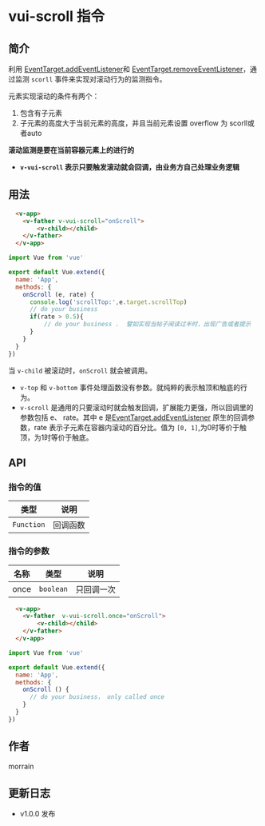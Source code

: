 # vui-scroll 指令

## 简介

利用 [EventTarget.addEventListener](https://developer.mozilla.org/zh-CN/docs/Web/API/EventTarget/addEventListener)和 [EventTarget.removeEventListener](https://developer.mozilla.org/zh-CN/docs/Web/API/EventTarget/removeEventListener)，通过监测 `scorll` 事件来实现对滚动行为的监测指令。

元素实现滚动的条件有两个：

1. 包含有子元素
2. 子元素的高度大于当前元素的高度，并且当前元素设置 overflow 为 scorll或者auto

**滚动监测是要在当前容器元素上的进行的**
* **`v-vui-scroll` 表示只要触发滚动就会回调，由业务方自己处理业务逻辑**

## 用法

```html
  <v-app>
    <v-father v-vui-scroll="onScroll">
        <v-child></child>
    </v-father>
  </v-app>
```
```js
import Vue from 'vue'

export default Vue.extend({
  name: 'App',
  methods: {
    onScroll (e, rate) {
      console.log('scrollTop:',e.target.scrollTop)
      // do your business
      if(rate > 0.5){
          // do your business .  譬如实现当帖子阅读过半时，出现广告或者提示
      }
    }
  }
})
```

当 `v-child` 被滚动时，`onScroll` 就会被调用。

* `v-top` 和 `v-bottom` 事件处理函数没有参数。就纯粹的表示触顶和触底的行为。
* `v-scroll` 是通用的只要滚动时就会触发回调，扩展能力更强，所以回调里的参数包括 e、 rate。其中 e 是[EventTarget.addEventListener](https://developer.mozilla.org/zh-CN/docs/Web/API/EventTarget/addEventListener) 原生的回调参数，rate 表示子元素在容器内滚动的百分比。值为 `[0, 1]`,为0时等价于触顶，为1时等价于触底。

## API

### 指令的值

| 类型 | 说明 |
| :---: | :-------: |
| `Function` | 回调函数 |


### 指令的参数

| 名称 | 类型 | 说明 |
| :---: | :---: | :-------: |
| once | `boolean` | 只回调一次 |


```html
  <v-app>
    <v-father  v-vui-scroll.once="onScroll">
        <v-child></child>
    </v-father>
  </v-app>
```
```js
import Vue from 'vue'

export default Vue.extend({
  name: 'App',
  methods: {
    onScroll () {
      // do your business， only called once
    }
  }
})
```

## 作者

morrain

## 更新日志

- v1.0.0 发布


